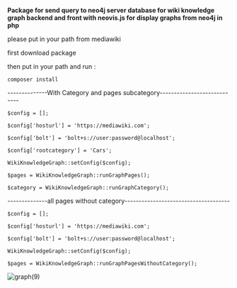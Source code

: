 

**Package for send query to neo4j server database for wiki knowledge graph backend and front with neovis.js for display graphs from neo4j in php**

please put in your path from mediawiki

first download package

then put in your path and run :

    composer install

--------------With Category and pages subcategory----------------------------

    $config = [];
    
    $config['hosturl'] = 'https://mediawiki.com';
    
    $config['bolt'] = 'bolt+s://user:password@localhost';
    
    $config['rootcategory'] = 'Cars';
    
    WikiKnowledgeGraph::setConfig($config);
    
    $pages = WikiKnowledgeGraph::runGraphPages();
    
    $category = WikiKnowledgeGraph::runGraphCategory();

--------------all pages without category-------------------------------------

    $config = [];
    
    $config['hosturl'] = 'https://mediawiki.com';
    
    $config['bolt'] = 'bolt+s://user:password@localhost';
    
    WikiKnowledgeGraph::setConfig($config);
    
    $pages = WikiKnowledgeGraph::runGraphPagesWithoutCategory();



![graph(9)](https://user-images.githubusercontent.com/9013165/154692790-aa92a035-5c8d-4c09-b846-fb2cce9f7afb.png)
